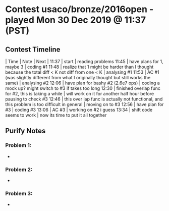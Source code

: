 # Contest usaco/bronze/2016open - played Mon 30 Dec 2019 @ 11:37 (PST)

## Contest Timeline

| Time | Note | Next |
11:37 | start | reading problems
11:45 | have plans for 1, maybe 3 | coding #1
11:48 | realize that 1 might be harder than I thought because the total diff < K not diff from one < K | analysing #1
11:53 | AC #1 (was slightly different from what I originally thought but still works the same) | analysing #2
12:06 | have plan for bashy #2 (2.6e7 ops) | coding a mock up? might switch to #3 if takes too long
12:30 | finished overlap func for #2, this is taking a while | will work on it for another half hour before pausing to check #3
12:46 | this over lap func is actually not functional, and this problem is too difficult in general | moving on to #3
12:56 | have plan for #3 | coding #3
13:06 | AC #3 | working on #2 i guess
13:34 | shift code seems to work | now its time to put it all together

## Purify Notes

### Problem 1:

-

### Problem 2:

-

### Problem 3:

-
